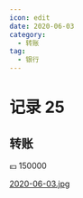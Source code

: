 ```yaml
---
icon: edit
date: 2020-06-03
category:
  - 转账
tag:
  - 银行
---
```


# 记录 25

## 转账

:yen: 150000

[2020-06-03.jpg](https://i.postimg.cc/dtyMLvZS/2020-06-03.jpg)
